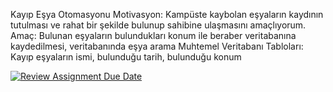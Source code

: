 Kayıp Eşya Otomasyonu
Motivasyon: Kampüste kaybolan eşyaların kaydının tutulması ve rahat bir şekilde bulunup sahibine ulaşmasını amaçlıyorum.
Amaç: Bulunan eşyaların bulundukları konum ile beraber veritabanına kaydedilmesi, veritabanında eşya arama
Muhtemel Veritabanı Tabloları: Kayıp eşyaların ismi, bulunduğu tarih, bulunduğu konum


[![Review Assignment Due Date](https://classroom.github.com/assets/deadline-readme-button-24ddc0f5d75046c5622901739e7c5dd533143b0c8e959d652212380cedb1ea36.svg)](https://classroom.github.com/a/uelKf0-p)
